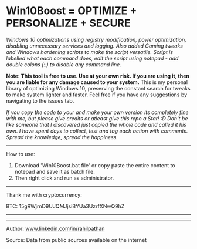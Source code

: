 # Win10Boost = OPTIMIZE + PERSONALIZE + SECURE
 _Windows 10 optimizations using registry modification, power optimization, disabling unnecessary services and logging. 
 Also added Gaming tweaks and Windows hardening scripts to make the script versatile.
 Script is labelled what each command does, edit the script using notepad - add double colons (::) to disable any command line._

**Note: This tool is free to use. Use at your own risk. If you are using it, then you are liable for any damage caused to your system.**
This is my personal library of optimizing Windows 10, preserving the constant search for tweaks to make system lighter and faster. Feel free if you have any suggestions by navigating to the issues tab.


_If you copy the code to your and make your own version its completely fine with me, but please give credits or atleast give this repo a Star! :D
Don't be like someone that I discovered just copied the whole code and called it his own. I have spent days to collect, test and tag each action with comments.
Spread the knowledge, spread the happiness._



______________
 How to use:
1. Download 'Win10Boost.bat file' or copy paste the entire content to notepad and save it as batch file. 
2. Then right click and run as administrator.
______________


Thank me with cryptocurrency:

BTC: 15gRWjrnD9UJQMJjsiBYUa3UzrfXNwQ9hZ

________
 
________
 

Author: www.linkedin.com/in/rahilpathan

Source: Data from public sources available on the internet
